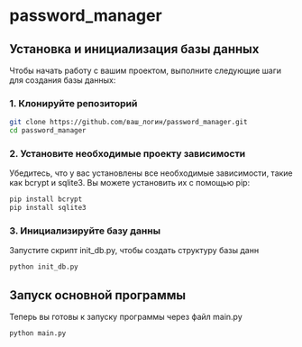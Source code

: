 # password_manager
## Установка и инициализация базы данных

Чтобы начать работу с вашим проектом, выполните следующие шаги для создания базы данных:

### 1. Клонируйте репозиторий

```bash
git clone https://github.com/ваш_логин/password_manager.git
cd password_manager
```
### 2. Установите необходимые проекту зависимости
Убедитесь, что у вас установлены все необходимые зависимости, такие как bcrypt и sqlite3. Вы можете установить их с помощью pip:
``` bash
pip install bcrypt
pip install sqlite3
```
### 3. Инициализируйте базу данны
Запустите скрипт init_db.py, чтобы создать структуру базы данн
``` bash
python init_db.py
```
## Запуск основной программы
Теперь вы готовы к запуску программы через файл main.py
``` bash
python main.py
```
